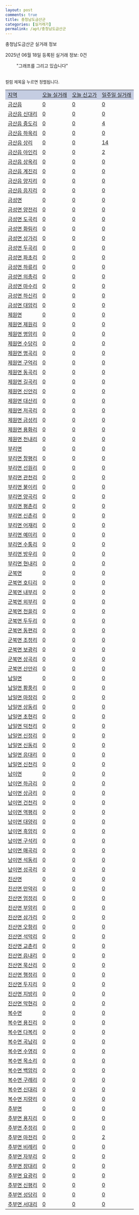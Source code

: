 ```yaml
---
layout: post
comments: true
title: 충청남도금산군
categories: [실거래가]
permalink: /apt/충청남도금산군
---
```


충청남도금산군 실거래 정보

2025년 06월 18일 등록된 실거래 정보: 0건

<!--<script async src="https://pagead2.googlesyndication.com/pagead/js/adsbygoogle.js?client=ca-pub-3485438051770037"
 crossorigin="anonymous"></script>-->

<script type="text/javascript">
  google.charts.load('current', {'packages':['corechart']});
  google.charts.setOnLoadCallback(drawChart);

  function drawChart() {
    var data = google.visualization.arrayToDataTable([['거래일', '매매', '전월세', '전매'], ['21-01', 8, 0, 0], ['21-02', 41, 9, 0], ['21-03', 1, 0, 0], ['21-04', 1, 0, 0], ['21-05', 1, 0, 0], ['21-06', 0, 2, 0], ['21-07', 3, 0, 0], ['21-08', 25, 3, 3], ['21-09', 19, 2, 6], ['21-10', 26, 7, 9], ['21-11', 24, 8, 15], ['21-12', 20, 7, 4], ['22-01', 26, 6, 3], ['22-02', 14, 6, 12], ['22-03', 33, 10, 5], ['22-04', 36, 8, 11], ['22-05', 38, 16, 21], ['22-06', 24, 11, 11], ['22-07', 15, 13, 6], ['22-08', 2, 0, 2], ['23-07', 1, 0, 0], ['23-08', 1, 0, 0], ['23-09', 0, 1, 0], ['23-10', 6, 4, 0], ['23-11', 13, 12, 2], ['23-12', 19, 12, 0], ['24-01', 1, 0, 0], ['24-02', 0, 1, 0], ['24-03', 0, 1, 0], ['24-04', 0, 1, 0], ['24-05', 0, 3, 0], ['24-06', 6, 2, 0], ['24-07', 20, 8, 0], ['24-08', 14, 8, 1], ['24-09', 18, 7, 0], ['24-10', 17, 1, 17], ['24-11', 6, 0, 6], ['24-12', 19, 19, 19], ['25-01', 16, 16, 16], ['25-02', 17, 17, 17], ['25-03', 20, 20, 20], ['25-04', 21, 21, 21], ['25-05', 21, 21, 21], ['25-06', 6, 6, 6]]);

    var options = {
      title: '최근 1년간 유형별 거래량 추이',
      legend: { position: 'bottom' }
    };

    setTimeout(function() {
        var chart = new google.visualization.LineChart(document.getElementById('columnchart_material'));
        chart.draw(data, (options));
        document.getElementById('loading').style.display = 'none';
        var dayLabel = (new Date()).getDay();
        if (dayLabel < 2) {
            sorttable.innerSortFunction.apply(document.getElementById('week'), []);
            sorttable.innerSortFunction.apply(document.getElementById('week'), []);        
        }
        else {
            sorttable.innerSortFunction.apply(document.getElementById('today'), []);
            sorttable.innerSortFunction.apply(document.getElementById('today'), []);
        }
    }, 200);

  }
</script>

<div id="loading" style="z-index:20; display: block; margin-left: 35px">"그래프를 그리고 있습니다"</div>
<div id="columnchart_material" style="width: 95%; margin-left: -35px; display: block"></div>
<!--<div style="width: 95%; margin-left: -35px; display: block">
      <script async src="https://pagead2.googlesyndication.com/pagead/js/adsbygoogle.js?client=ca-pub-3485438051770037"
          crossorigin="anonymous"></script>
      <ins class="adsbygoogle"
          style="display:block"
          data-ad-format="fluid"
          data-ad-layout-key="-fb+5w+4e-db+86"
          data-ad-client="ca-pub-3485438051770037"
          data-ad-slot="1827090281"></ins>
      <script>
          (adsbygoogle = window.adsbygoogle || []).push({});
      </script>
</div>-->
<br>

<font size='small' style='font-size: small;'>컬럼 제목을 누르면 정렬됩니다.</font>
<table class="sortable">
  <tr style='background-color: rgba(114, 132, 186,0.4);'>
    <td id="region"><a href="#">지역</a></td>
    <td id="today"><a href="#">오늘 실거래</a></td>
    <td id="today_new"><a href="#">오늘 신고가</a></td>
    <td id="week"><a href="#">일주일 실거래</a></td>
  </tr>

  
  <tr class="item">
    <td><a href="충청남도금산군금산읍">금산읍</a></td>
    <td><a href="충청남도금산군금산읍">0</a></td>
    <td><a href="충청남도금산군금산읍">0</a></td>
    <td><a href="충청남도금산군금산읍">0</a></td>
  </tr>
    

  <tr class="item">
    <td><a href="충청남도금산군금산읍신대리">금산읍 신대리</a></td>
    <td><a href="충청남도금산군금산읍신대리">0</a></td>
    <td><a href="충청남도금산군금산읍신대리">0</a></td>
    <td><a href="충청남도금산군금산읍신대리">0</a></td>
  </tr>
    

  <tr class="item">
    <td><a href="충청남도금산군금산읍중도리">금산읍 중도리</a></td>
    <td><a href="충청남도금산군금산읍중도리">0</a></td>
    <td><a href="충청남도금산군금산읍중도리">0</a></td>
    <td><a href="충청남도금산군금산읍중도리">4</a></td>
  </tr>
    

  <tr class="item">
    <td><a href="충청남도금산군금산읍하옥리">금산읍 하옥리</a></td>
    <td><a href="충청남도금산군금산읍하옥리">0</a></td>
    <td><a href="충청남도금산군금산읍하옥리">0</a></td>
    <td><a href="충청남도금산군금산읍하옥리">0</a></td>
  </tr>
    

  <tr class="item">
    <td><a href="충청남도금산군금산읍상리">금산읍 상리</a></td>
    <td><a href="충청남도금산군금산읍상리">0</a></td>
    <td><a href="충청남도금산군금산읍상리">0</a></td>
    <td><a href="충청남도금산군금산읍상리">14</a></td>
  </tr>
    

  <tr class="item">
    <td><a href="충청남도금산군금산읍아인리">금산읍 아인리</a></td>
    <td><a href="충청남도금산군금산읍아인리">0</a></td>
    <td><a href="충청남도금산군금산읍아인리">0</a></td>
    <td><a href="충청남도금산군금산읍아인리">2</a></td>
  </tr>
    

  <tr class="item">
    <td><a href="충청남도금산군금산읍상옥리">금산읍 상옥리</a></td>
    <td><a href="충청남도금산군금산읍상옥리">0</a></td>
    <td><a href="충청남도금산군금산읍상옥리">0</a></td>
    <td><a href="충청남도금산군금산읍상옥리">0</a></td>
  </tr>
    

  <tr class="item">
    <td><a href="충청남도금산군금산읍계진리">금산읍 계진리</a></td>
    <td><a href="충청남도금산군금산읍계진리">0</a></td>
    <td><a href="충청남도금산군금산읍계진리">0</a></td>
    <td><a href="충청남도금산군금산읍계진리">0</a></td>
  </tr>
    

  <tr class="item">
    <td><a href="충청남도금산군금산읍양지리">금산읍 양지리</a></td>
    <td><a href="충청남도금산군금산읍양지리">0</a></td>
    <td><a href="충청남도금산군금산읍양지리">0</a></td>
    <td><a href="충청남도금산군금산읍양지리">0</a></td>
  </tr>
    

  <tr class="item">
    <td><a href="충청남도금산군금산읍음지리">금산읍 음지리</a></td>
    <td><a href="충청남도금산군금산읍음지리">0</a></td>
    <td><a href="충청남도금산군금산읍음지리">0</a></td>
    <td><a href="충청남도금산군금산읍음지리">0</a></td>
  </tr>
    

  <tr class="item">
    <td><a href="충청남도금산군금성면">금성면</a></td>
    <td><a href="충청남도금산군금성면">0</a></td>
    <td><a href="충청남도금산군금성면">0</a></td>
    <td><a href="충청남도금산군금성면">0</a></td>
  </tr>
    

  <tr class="item">
    <td><a href="충청남도금산군금성면양전리">금성면 양전리</a></td>
    <td><a href="충청남도금산군금성면양전리">0</a></td>
    <td><a href="충청남도금산군금성면양전리">0</a></td>
    <td><a href="충청남도금산군금성면양전리">0</a></td>
  </tr>
    

  <tr class="item">
    <td><a href="충청남도금산군금성면도곡리">금성면 도곡리</a></td>
    <td><a href="충청남도금산군금성면도곡리">0</a></td>
    <td><a href="충청남도금산군금성면도곡리">0</a></td>
    <td><a href="충청남도금산군금성면도곡리">0</a></td>
  </tr>
    

  <tr class="item">
    <td><a href="충청남도금산군금성면화림리">금성면 화림리</a></td>
    <td><a href="충청남도금산군금성면화림리">0</a></td>
    <td><a href="충청남도금산군금성면화림리">0</a></td>
    <td><a href="충청남도금산군금성면화림리">0</a></td>
  </tr>
    

  <tr class="item">
    <td><a href="충청남도금산군금성면상가리">금성면 상가리</a></td>
    <td><a href="충청남도금산군금성면상가리">0</a></td>
    <td><a href="충청남도금산군금성면상가리">0</a></td>
    <td><a href="충청남도금산군금성면상가리">0</a></td>
  </tr>
    

  <tr class="item">
    <td><a href="충청남도금산군금성면두곡리">금성면 두곡리</a></td>
    <td><a href="충청남도금산군금성면두곡리">0</a></td>
    <td><a href="충청남도금산군금성면두곡리">0</a></td>
    <td><a href="충청남도금산군금성면두곡리">0</a></td>
  </tr>
    

  <tr class="item">
    <td><a href="충청남도금산군금성면파초리">금성면 파초리</a></td>
    <td><a href="충청남도금산군금성면파초리">0</a></td>
    <td><a href="충청남도금산군금성면파초리">0</a></td>
    <td><a href="충청남도금산군금성면파초리">0</a></td>
  </tr>
    

  <tr class="item">
    <td><a href="충청남도금산군금성면하류리">금성면 하류리</a></td>
    <td><a href="충청남도금산군금성면하류리">0</a></td>
    <td><a href="충청남도금산군금성면하류리">0</a></td>
    <td><a href="충청남도금산군금성면하류리">0</a></td>
  </tr>
    

  <tr class="item">
    <td><a href="충청남도금산군금성면의총리">금성면 의총리</a></td>
    <td><a href="충청남도금산군금성면의총리">0</a></td>
    <td><a href="충청남도금산군금성면의총리">0</a></td>
    <td><a href="충청남도금산군금성면의총리">0</a></td>
  </tr>
    

  <tr class="item">
    <td><a href="충청남도금산군금성면마수리">금성면 마수리</a></td>
    <td><a href="충청남도금산군금성면마수리">0</a></td>
    <td><a href="충청남도금산군금성면마수리">0</a></td>
    <td><a href="충청남도금산군금성면마수리">0</a></td>
  </tr>
    

  <tr class="item">
    <td><a href="충청남도금산군금성면하신리">금성면 하신리</a></td>
    <td><a href="충청남도금산군금성면하신리">0</a></td>
    <td><a href="충청남도금산군금성면하신리">0</a></td>
    <td><a href="충청남도금산군금성면하신리">0</a></td>
  </tr>
    

  <tr class="item">
    <td><a href="충청남도금산군금성면대암리">금성면 대암리</a></td>
    <td><a href="충청남도금산군금성면대암리">0</a></td>
    <td><a href="충청남도금산군금성면대암리">0</a></td>
    <td><a href="충청남도금산군금성면대암리">0</a></td>
  </tr>
    

  <tr class="item">
    <td><a href="충청남도금산군제원면">제원면</a></td>
    <td><a href="충청남도금산군제원면">0</a></td>
    <td><a href="충청남도금산군제원면">0</a></td>
    <td><a href="충청남도금산군제원면">0</a></td>
  </tr>
    

  <tr class="item">
    <td><a href="충청남도금산군제원면제원리">제원면 제원리</a></td>
    <td><a href="충청남도금산군제원면제원리">0</a></td>
    <td><a href="충청남도금산군제원면제원리">0</a></td>
    <td><a href="충청남도금산군제원면제원리">0</a></td>
  </tr>
    

  <tr class="item">
    <td><a href="충청남도금산군제원면명암리">제원면 명암리</a></td>
    <td><a href="충청남도금산군제원면명암리">0</a></td>
    <td><a href="충청남도금산군제원면명암리">0</a></td>
    <td><a href="충청남도금산군제원면명암리">0</a></td>
  </tr>
    

  <tr class="item">
    <td><a href="충청남도금산군제원면수당리">제원면 수당리</a></td>
    <td><a href="충청남도금산군제원면수당리">0</a></td>
    <td><a href="충청남도금산군제원면수당리">0</a></td>
    <td><a href="충청남도금산군제원면수당리">0</a></td>
  </tr>
    

  <tr class="item">
    <td><a href="충청남도금산군제원면명곡리">제원면 명곡리</a></td>
    <td><a href="충청남도금산군제원면명곡리">0</a></td>
    <td><a href="충청남도금산군제원면명곡리">0</a></td>
    <td><a href="충청남도금산군제원면명곡리">0</a></td>
  </tr>
    

  <tr class="item">
    <td><a href="충청남도금산군제원면구억리">제원면 구억리</a></td>
    <td><a href="충청남도금산군제원면구억리">0</a></td>
    <td><a href="충청남도금산군제원면구억리">0</a></td>
    <td><a href="충청남도금산군제원면구억리">0</a></td>
  </tr>
    

  <tr class="item">
    <td><a href="충청남도금산군제원면동곡리">제원면 동곡리</a></td>
    <td><a href="충청남도금산군제원면동곡리">0</a></td>
    <td><a href="충청남도금산군제원면동곡리">0</a></td>
    <td><a href="충청남도금산군제원면동곡리">0</a></td>
  </tr>
    

  <tr class="item">
    <td><a href="충청남도금산군제원면길곡리">제원면 길곡리</a></td>
    <td><a href="충청남도금산군제원면길곡리">0</a></td>
    <td><a href="충청남도금산군제원면길곡리">0</a></td>
    <td><a href="충청남도금산군제원면길곡리">0</a></td>
  </tr>
    

  <tr class="item">
    <td><a href="충청남도금산군제원면신안리">제원면 신안리</a></td>
    <td><a href="충청남도금산군제원면신안리">0</a></td>
    <td><a href="충청남도금산군제원면신안리">0</a></td>
    <td><a href="충청남도금산군제원면신안리">0</a></td>
  </tr>
    

  <tr class="item">
    <td><a href="충청남도금산군제원면대산리">제원면 대산리</a></td>
    <td><a href="충청남도금산군제원면대산리">0</a></td>
    <td><a href="충청남도금산군제원면대산리">0</a></td>
    <td><a href="충청남도금산군제원면대산리">0</a></td>
  </tr>
    

  <tr class="item">
    <td><a href="충청남도금산군제원면저곡리">제원면 저곡리</a></td>
    <td><a href="충청남도금산군제원면저곡리">0</a></td>
    <td><a href="충청남도금산군제원면저곡리">0</a></td>
    <td><a href="충청남도금산군제원면저곡리">0</a></td>
  </tr>
    

  <tr class="item">
    <td><a href="충청남도금산군제원면금성리">제원면 금성리</a></td>
    <td><a href="충청남도금산군제원면금성리">0</a></td>
    <td><a href="충청남도금산군제원면금성리">0</a></td>
    <td><a href="충청남도금산군제원면금성리">0</a></td>
  </tr>
    

  <tr class="item">
    <td><a href="충청남도금산군제원면용화리">제원면 용화리</a></td>
    <td><a href="충청남도금산군제원면용화리">0</a></td>
    <td><a href="충청남도금산군제원면용화리">0</a></td>
    <td><a href="충청남도금산군제원면용화리">0</a></td>
  </tr>
    

  <tr class="item">
    <td><a href="충청남도금산군제원면천내리">제원면 천내리</a></td>
    <td><a href="충청남도금산군제원면천내리">0</a></td>
    <td><a href="충청남도금산군제원면천내리">0</a></td>
    <td><a href="충청남도금산군제원면천내리">0</a></td>
  </tr>
    

  <tr class="item">
    <td><a href="충청남도금산군부리면">부리면</a></td>
    <td><a href="충청남도금산군부리면">0</a></td>
    <td><a href="충청남도금산군부리면">0</a></td>
    <td><a href="충청남도금산군부리면">0</a></td>
  </tr>
    

  <tr class="item">
    <td><a href="충청남도금산군부리면창평리">부리면 창평리</a></td>
    <td><a href="충청남도금산군부리면창평리">0</a></td>
    <td><a href="충청남도금산군부리면창평리">0</a></td>
    <td><a href="충청남도금산군부리면창평리">0</a></td>
  </tr>
    

  <tr class="item">
    <td><a href="충청남도금산군부리면선원리">부리면 선원리</a></td>
    <td><a href="충청남도금산군부리면선원리">0</a></td>
    <td><a href="충청남도금산군부리면선원리">0</a></td>
    <td><a href="충청남도금산군부리면선원리">0</a></td>
  </tr>
    

  <tr class="item">
    <td><a href="충청남도금산군부리면관천리">부리면 관천리</a></td>
    <td><a href="충청남도금산군부리면관천리">0</a></td>
    <td><a href="충청남도금산군부리면관천리">0</a></td>
    <td><a href="충청남도금산군부리면관천리">0</a></td>
  </tr>
    

  <tr class="item">
    <td><a href="충청남도금산군부리면불이리">부리면 불이리</a></td>
    <td><a href="충청남도금산군부리면불이리">0</a></td>
    <td><a href="충청남도금산군부리면불이리">0</a></td>
    <td><a href="충청남도금산군부리면불이리">0</a></td>
  </tr>
    

  <tr class="item">
    <td><a href="충청남도금산군부리면양곡리">부리면 양곡리</a></td>
    <td><a href="충청남도금산군부리면양곡리">0</a></td>
    <td><a href="충청남도금산군부리면양곡리">0</a></td>
    <td><a href="충청남도금산군부리면양곡리">0</a></td>
  </tr>
    

  <tr class="item">
    <td><a href="충청남도금산군부리면평촌리">부리면 평촌리</a></td>
    <td><a href="충청남도금산군부리면평촌리">0</a></td>
    <td><a href="충청남도금산군부리면평촌리">0</a></td>
    <td><a href="충청남도금산군부리면평촌리">0</a></td>
  </tr>
    

  <tr class="item">
    <td><a href="충청남도금산군부리면신촌리">부리면 신촌리</a></td>
    <td><a href="충청남도금산군부리면신촌리">0</a></td>
    <td><a href="충청남도금산군부리면신촌리">0</a></td>
    <td><a href="충청남도금산군부리면신촌리">0</a></td>
  </tr>
    

  <tr class="item">
    <td><a href="충청남도금산군부리면어재리">부리면 어재리</a></td>
    <td><a href="충청남도금산군부리면어재리">0</a></td>
    <td><a href="충청남도금산군부리면어재리">0</a></td>
    <td><a href="충청남도금산군부리면어재리">0</a></td>
  </tr>
    

  <tr class="item">
    <td><a href="충청남도금산군부리면예미리">부리면 예미리</a></td>
    <td><a href="충청남도금산군부리면예미리">0</a></td>
    <td><a href="충청남도금산군부리면예미리">0</a></td>
    <td><a href="충청남도금산군부리면예미리">0</a></td>
  </tr>
    

  <tr class="item">
    <td><a href="충청남도금산군부리면수통리">부리면 수통리</a></td>
    <td><a href="충청남도금산군부리면수통리">0</a></td>
    <td><a href="충청남도금산군부리면수통리">0</a></td>
    <td><a href="충청남도금산군부리면수통리">0</a></td>
  </tr>
    

  <tr class="item">
    <td><a href="충청남도금산군부리면방우리">부리면 방우리</a></td>
    <td><a href="충청남도금산군부리면방우리">0</a></td>
    <td><a href="충청남도금산군부리면방우리">0</a></td>
    <td><a href="충청남도금산군부리면방우리">0</a></td>
  </tr>
    

  <tr class="item">
    <td><a href="충청남도금산군부리면현내리">부리면 현내리</a></td>
    <td><a href="충청남도금산군부리면현내리">0</a></td>
    <td><a href="충청남도금산군부리면현내리">0</a></td>
    <td><a href="충청남도금산군부리면현내리">0</a></td>
  </tr>
    

  <tr class="item">
    <td><a href="충청남도금산군군북면">군북면</a></td>
    <td><a href="충청남도금산군군북면">0</a></td>
    <td><a href="충청남도금산군군북면">0</a></td>
    <td><a href="충청남도금산군군북면">0</a></td>
  </tr>
    

  <tr class="item">
    <td><a href="충청남도금산군군북면호티리">군북면 호티리</a></td>
    <td><a href="충청남도금산군군북면호티리">0</a></td>
    <td><a href="충청남도금산군군북면호티리">0</a></td>
    <td><a href="충청남도금산군군북면호티리">0</a></td>
  </tr>
    

  <tr class="item">
    <td><a href="충청남도금산군군북면내부리">군북면 내부리</a></td>
    <td><a href="충청남도금산군군북면내부리">0</a></td>
    <td><a href="충청남도금산군군북면내부리">0</a></td>
    <td><a href="충청남도금산군군북면내부리">0</a></td>
  </tr>
    

  <tr class="item">
    <td><a href="충청남도금산군군북면외부리">군북면 외부리</a></td>
    <td><a href="충청남도금산군군북면외부리">0</a></td>
    <td><a href="충청남도금산군군북면외부리">0</a></td>
    <td><a href="충청남도금산군군북면외부리">0</a></td>
  </tr>
    

  <tr class="item">
    <td><a href="충청남도금산군군북면천을리">군북면 천을리</a></td>
    <td><a href="충청남도금산군군북면천을리">0</a></td>
    <td><a href="충청남도금산군군북면천을리">0</a></td>
    <td><a href="충청남도금산군군북면천을리">0</a></td>
  </tr>
    

  <tr class="item">
    <td><a href="충청남도금산군군북면두두리">군북면 두두리</a></td>
    <td><a href="충청남도금산군군북면두두리">0</a></td>
    <td><a href="충청남도금산군군북면두두리">0</a></td>
    <td><a href="충청남도금산군군북면두두리">0</a></td>
  </tr>
    

  <tr class="item">
    <td><a href="충청남도금산군군북면동편리">군북면 동편리</a></td>
    <td><a href="충청남도금산군군북면동편리">0</a></td>
    <td><a href="충청남도금산군군북면동편리">0</a></td>
    <td><a href="충청남도금산군군북면동편리">0</a></td>
  </tr>
    

  <tr class="item">
    <td><a href="충청남도금산군군북면조정리">군북면 조정리</a></td>
    <td><a href="충청남도금산군군북면조정리">0</a></td>
    <td><a href="충청남도금산군군북면조정리">0</a></td>
    <td><a href="충청남도금산군군북면조정리">0</a></td>
  </tr>
    

  <tr class="item">
    <td><a href="충청남도금산군군북면보광리">군북면 보광리</a></td>
    <td><a href="충청남도금산군군북면보광리">0</a></td>
    <td><a href="충청남도금산군군북면보광리">0</a></td>
    <td><a href="충청남도금산군군북면보광리">0</a></td>
  </tr>
    

  <tr class="item">
    <td><a href="충청남도금산군군북면상곡리">군북면 상곡리</a></td>
    <td><a href="충청남도금산군군북면상곡리">0</a></td>
    <td><a href="충청남도금산군군북면상곡리">0</a></td>
    <td><a href="충청남도금산군군북면상곡리">0</a></td>
  </tr>
    

  <tr class="item">
    <td><a href="충청남도금산군군북면산안리">군북면 산안리</a></td>
    <td><a href="충청남도금산군군북면산안리">0</a></td>
    <td><a href="충청남도금산군군북면산안리">0</a></td>
    <td><a href="충청남도금산군군북면산안리">0</a></td>
  </tr>
    

  <tr class="item">
    <td><a href="충청남도금산군남일면">남일면</a></td>
    <td><a href="충청남도금산군남일면">0</a></td>
    <td><a href="충청남도금산군남일면">0</a></td>
    <td><a href="충청남도금산군남일면">0</a></td>
  </tr>
    

  <tr class="item">
    <td><a href="충청남도금산군남일면황풍리">남일면 황풍리</a></td>
    <td><a href="충청남도금산군남일면황풍리">0</a></td>
    <td><a href="충청남도금산군남일면황풍리">0</a></td>
    <td><a href="충청남도금산군남일면황풍리">0</a></td>
  </tr>
    

  <tr class="item">
    <td><a href="충청남도금산군남일면마장리">남일면 마장리</a></td>
    <td><a href="충청남도금산군남일면마장리">0</a></td>
    <td><a href="충청남도금산군남일면마장리">0</a></td>
    <td><a href="충청남도금산군남일면마장리">0</a></td>
  </tr>
    

  <tr class="item">
    <td><a href="충청남도금산군남일면상동리">남일면 상동리</a></td>
    <td><a href="충청남도금산군남일면상동리">0</a></td>
    <td><a href="충청남도금산군남일면상동리">0</a></td>
    <td><a href="충청남도금산군남일면상동리">0</a></td>
  </tr>
    

  <tr class="item">
    <td><a href="충청남도금산군남일면초현리">남일면 초현리</a></td>
    <td><a href="충청남도금산군남일면초현리">0</a></td>
    <td><a href="충청남도금산군남일면초현리">0</a></td>
    <td><a href="충청남도금산군남일면초현리">0</a></td>
  </tr>
    

  <tr class="item">
    <td><a href="충청남도금산군남일면덕천리">남일면 덕천리</a></td>
    <td><a href="충청남도금산군남일면덕천리">0</a></td>
    <td><a href="충청남도금산군남일면덕천리">0</a></td>
    <td><a href="충청남도금산군남일면덕천리">0</a></td>
  </tr>
    

  <tr class="item">
    <td><a href="충청남도금산군남일면신정리">남일면 신정리</a></td>
    <td><a href="충청남도금산군남일면신정리">0</a></td>
    <td><a href="충청남도금산군남일면신정리">0</a></td>
    <td><a href="충청남도금산군남일면신정리">0</a></td>
  </tr>
    

  <tr class="item">
    <td><a href="충청남도금산군남일면신동리">남일면 신동리</a></td>
    <td><a href="충청남도금산군남일면신동리">0</a></td>
    <td><a href="충청남도금산군남일면신동리">0</a></td>
    <td><a href="충청남도금산군남일면신동리">0</a></td>
  </tr>
    

  <tr class="item">
    <td><a href="충청남도금산군남일면음대리">남일면 음대리</a></td>
    <td><a href="충청남도금산군남일면음대리">0</a></td>
    <td><a href="충청남도금산군남일면음대리">0</a></td>
    <td><a href="충청남도금산군남일면음대리">0</a></td>
  </tr>
    

  <tr class="item">
    <td><a href="충청남도금산군남일면신천리">남일면 신천리</a></td>
    <td><a href="충청남도금산군남일면신천리">0</a></td>
    <td><a href="충청남도금산군남일면신천리">0</a></td>
    <td><a href="충청남도금산군남일면신천리">0</a></td>
  </tr>
    

  <tr class="item">
    <td><a href="충청남도금산군남이면">남이면</a></td>
    <td><a href="충청남도금산군남이면">0</a></td>
    <td><a href="충청남도금산군남이면">0</a></td>
    <td><a href="충청남도금산군남이면">0</a></td>
  </tr>
    

  <tr class="item">
    <td><a href="충청남도금산군남이면하금리">남이면 하금리</a></td>
    <td><a href="충청남도금산군남이면하금리">0</a></td>
    <td><a href="충청남도금산군남이면하금리">0</a></td>
    <td><a href="충청남도금산군남이면하금리">0</a></td>
  </tr>
    

  <tr class="item">
    <td><a href="충청남도금산군남이면상금리">남이면 상금리</a></td>
    <td><a href="충청남도금산군남이면상금리">0</a></td>
    <td><a href="충청남도금산군남이면상금리">0</a></td>
    <td><a href="충청남도금산군남이면상금리">0</a></td>
  </tr>
    

  <tr class="item">
    <td><a href="충청남도금산군남이면건천리">남이면 건천리</a></td>
    <td><a href="충청남도금산군남이면건천리">0</a></td>
    <td><a href="충청남도금산군남이면건천리">0</a></td>
    <td><a href="충청남도금산군남이면건천리">0</a></td>
  </tr>
    

  <tr class="item">
    <td><a href="충청남도금산군남이면역평리">남이면 역평리</a></td>
    <td><a href="충청남도금산군남이면역평리">0</a></td>
    <td><a href="충청남도금산군남이면역평리">0</a></td>
    <td><a href="충청남도금산군남이면역평리">0</a></td>
  </tr>
    

  <tr class="item">
    <td><a href="충청남도금산군남이면대양리">남이면 대양리</a></td>
    <td><a href="충청남도금산군남이면대양리">0</a></td>
    <td><a href="충청남도금산군남이면대양리">0</a></td>
    <td><a href="충청남도금산군남이면대양리">0</a></td>
  </tr>
    

  <tr class="item">
    <td><a href="충청남도금산군남이면흑암리">남이면 흑암리</a></td>
    <td><a href="충청남도금산군남이면흑암리">0</a></td>
    <td><a href="충청남도금산군남이면흑암리">0</a></td>
    <td><a href="충청남도금산군남이면흑암리">0</a></td>
  </tr>
    

  <tr class="item">
    <td><a href="충청남도금산군남이면구석리">남이면 구석리</a></td>
    <td><a href="충청남도금산군남이면구석리">0</a></td>
    <td><a href="충청남도금산군남이면구석리">0</a></td>
    <td><a href="충청남도금산군남이면구석리">0</a></td>
  </tr>
    

  <tr class="item">
    <td><a href="충청남도금산군남이면매곡리">남이면 매곡리</a></td>
    <td><a href="충청남도금산군남이면매곡리">0</a></td>
    <td><a href="충청남도금산군남이면매곡리">0</a></td>
    <td><a href="충청남도금산군남이면매곡리">0</a></td>
  </tr>
    

  <tr class="item">
    <td><a href="충청남도금산군남이면석동리">남이면 석동리</a></td>
    <td><a href="충청남도금산군남이면석동리">0</a></td>
    <td><a href="충청남도금산군남이면석동리">0</a></td>
    <td><a href="충청남도금산군남이면석동리">0</a></td>
  </tr>
    

  <tr class="item">
    <td><a href="충청남도금산군남이면성곡리">남이면 성곡리</a></td>
    <td><a href="충청남도금산군남이면성곡리">0</a></td>
    <td><a href="충청남도금산군남이면성곡리">0</a></td>
    <td><a href="충청남도금산군남이면성곡리">0</a></td>
  </tr>
    

  <tr class="item">
    <td><a href="충청남도금산군진산면">진산면</a></td>
    <td><a href="충청남도금산군진산면">0</a></td>
    <td><a href="충청남도금산군진산면">0</a></td>
    <td><a href="충청남도금산군진산면">0</a></td>
  </tr>
    

  <tr class="item">
    <td><a href="충청남도금산군진산면만악리">진산면 만악리</a></td>
    <td><a href="충청남도금산군진산면만악리">0</a></td>
    <td><a href="충청남도금산군진산면만악리">0</a></td>
    <td><a href="충청남도금산군진산면만악리">0</a></td>
  </tr>
    

  <tr class="item">
    <td><a href="충청남도금산군진산면엄정리">진산면 엄정리</a></td>
    <td><a href="충청남도금산군진산면엄정리">0</a></td>
    <td><a href="충청남도금산군진산면엄정리">0</a></td>
    <td><a href="충청남도금산군진산면엄정리">0</a></td>
  </tr>
    

  <tr class="item">
    <td><a href="충청남도금산군진산면부암리">진산면 부암리</a></td>
    <td><a href="충청남도금산군진산면부암리">0</a></td>
    <td><a href="충청남도금산군진산면부암리">0</a></td>
    <td><a href="충청남도금산군진산면부암리">0</a></td>
  </tr>
    

  <tr class="item">
    <td><a href="충청남도금산군진산면삼가리">진산면 삼가리</a></td>
    <td><a href="충청남도금산군진산면삼가리">0</a></td>
    <td><a href="충청남도금산군진산면삼가리">0</a></td>
    <td><a href="충청남도금산군진산면삼가리">0</a></td>
  </tr>
    

  <tr class="item">
    <td><a href="충청남도금산군진산면오항리">진산면 오항리</a></td>
    <td><a href="충청남도금산군진산면오항리">0</a></td>
    <td><a href="충청남도금산군진산면오항리">0</a></td>
    <td><a href="충청남도금산군진산면오항리">0</a></td>
  </tr>
    

  <tr class="item">
    <td><a href="충청남도금산군진산면석막리">진산면 석막리</a></td>
    <td><a href="충청남도금산군진산면석막리">0</a></td>
    <td><a href="충청남도금산군진산면석막리">0</a></td>
    <td><a href="충청남도금산군진산면석막리">0</a></td>
  </tr>
    

  <tr class="item">
    <td><a href="충청남도금산군진산면교촌리">진산면 교촌리</a></td>
    <td><a href="충청남도금산군진산면교촌리">0</a></td>
    <td><a href="충청남도금산군진산면교촌리">0</a></td>
    <td><a href="충청남도금산군진산면교촌리">0</a></td>
  </tr>
    

  <tr class="item">
    <td><a href="충청남도금산군진산면읍내리">진산면 읍내리</a></td>
    <td><a href="충청남도금산군진산면읍내리">0</a></td>
    <td><a href="충청남도금산군진산면읍내리">0</a></td>
    <td><a href="충청남도금산군진산면읍내리">0</a></td>
  </tr>
    

  <tr class="item">
    <td><a href="충청남도금산군진산면묵산리">진산면 묵산리</a></td>
    <td><a href="충청남도금산군진산면묵산리">0</a></td>
    <td><a href="충청남도금산군진산면묵산리">0</a></td>
    <td><a href="충청남도금산군진산면묵산리">0</a></td>
  </tr>
    

  <tr class="item">
    <td><a href="충청남도금산군진산면행정리">진산면 행정리</a></td>
    <td><a href="충청남도금산군진산면행정리">0</a></td>
    <td><a href="충청남도금산군진산면행정리">0</a></td>
    <td><a href="충청남도금산군진산면행정리">0</a></td>
  </tr>
    

  <tr class="item">
    <td><a href="충청남도금산군진산면두지리">진산면 두지리</a></td>
    <td><a href="충청남도금산군진산면두지리">0</a></td>
    <td><a href="충청남도금산군진산면두지리">0</a></td>
    <td><a href="충청남도금산군진산면두지리">0</a></td>
  </tr>
    

  <tr class="item">
    <td><a href="충청남도금산군진산면지방리">진산면 지방리</a></td>
    <td><a href="충청남도금산군진산면지방리">0</a></td>
    <td><a href="충청남도금산군진산면지방리">0</a></td>
    <td><a href="충청남도금산군진산면지방리">0</a></td>
  </tr>
    

  <tr class="item">
    <td><a href="충청남도금산군진산면막현리">진산면 막현리</a></td>
    <td><a href="충청남도금산군진산면막현리">0</a></td>
    <td><a href="충청남도금산군진산면막현리">0</a></td>
    <td><a href="충청남도금산군진산면막현리">0</a></td>
  </tr>
    

  <tr class="item">
    <td><a href="충청남도금산군복수면">복수면</a></td>
    <td><a href="충청남도금산군복수면">0</a></td>
    <td><a href="충청남도금산군복수면">0</a></td>
    <td><a href="충청남도금산군복수면">0</a></td>
  </tr>
    

  <tr class="item">
    <td><a href="충청남도금산군복수면용진리">복수면 용진리</a></td>
    <td><a href="충청남도금산군복수면용진리">0</a></td>
    <td><a href="충청남도금산군복수면용진리">0</a></td>
    <td><a href="충청남도금산군복수면용진리">0</a></td>
  </tr>
    

  <tr class="item">
    <td><a href="충청남도금산군복수면다복리">복수면 다복리</a></td>
    <td><a href="충청남도금산군복수면다복리">0</a></td>
    <td><a href="충청남도금산군복수면다복리">0</a></td>
    <td><a href="충청남도금산군복수면다복리">0</a></td>
  </tr>
    

  <tr class="item">
    <td><a href="충청남도금산군복수면곡남리">복수면 곡남리</a></td>
    <td><a href="충청남도금산군복수면곡남리">0</a></td>
    <td><a href="충청남도금산군복수면곡남리">0</a></td>
    <td><a href="충청남도금산군복수면곡남리">0</a></td>
  </tr>
    

  <tr class="item">
    <td><a href="충청남도금산군복수면수영리">복수면 수영리</a></td>
    <td><a href="충청남도금산군복수면수영리">0</a></td>
    <td><a href="충청남도금산군복수면수영리">0</a></td>
    <td><a href="충청남도금산군복수면수영리">0</a></td>
  </tr>
    

  <tr class="item">
    <td><a href="충청남도금산군복수면목소리">복수면 목소리</a></td>
    <td><a href="충청남도금산군복수면목소리">0</a></td>
    <td><a href="충청남도금산군복수면목소리">0</a></td>
    <td><a href="충청남도금산군복수면목소리">0</a></td>
  </tr>
    

  <tr class="item">
    <td><a href="충청남도금산군복수면백암리">복수면 백암리</a></td>
    <td><a href="충청남도금산군복수면백암리">0</a></td>
    <td><a href="충청남도금산군복수면백암리">0</a></td>
    <td><a href="충청남도금산군복수면백암리">0</a></td>
  </tr>
    

  <tr class="item">
    <td><a href="충청남도금산군복수면구례리">복수면 구례리</a></td>
    <td><a href="충청남도금산군복수면구례리">0</a></td>
    <td><a href="충청남도금산군복수면구례리">0</a></td>
    <td><a href="충청남도금산군복수면구례리">0</a></td>
  </tr>
    

  <tr class="item">
    <td><a href="충청남도금산군복수면신대리">복수면 신대리</a></td>
    <td><a href="충청남도금산군복수면신대리">0</a></td>
    <td><a href="충청남도금산군복수면신대리">0</a></td>
    <td><a href="충청남도금산군복수면신대리">0</a></td>
  </tr>
    

  <tr class="item">
    <td><a href="충청남도금산군복수면지량리">복수면 지량리</a></td>
    <td><a href="충청남도금산군복수면지량리">0</a></td>
    <td><a href="충청남도금산군복수면지량리">0</a></td>
    <td><a href="충청남도금산군복수면지량리">0</a></td>
  </tr>
    

  <tr class="item">
    <td><a href="충청남도금산군추부면">추부면</a></td>
    <td><a href="충청남도금산군추부면">0</a></td>
    <td><a href="충청남도금산군추부면">0</a></td>
    <td><a href="충청남도금산군추부면">0</a></td>
  </tr>
    

  <tr class="item">
    <td><a href="충청남도금산군추부면용지리">추부면 용지리</a></td>
    <td><a href="충청남도금산군추부면용지리">0</a></td>
    <td><a href="충청남도금산군추부면용지리">0</a></td>
    <td><a href="충청남도금산군추부면용지리">0</a></td>
  </tr>
    

  <tr class="item">
    <td><a href="충청남도금산군추부면추정리">추부면 추정리</a></td>
    <td><a href="충청남도금산군추부면추정리">0</a></td>
    <td><a href="충청남도금산군추부면추정리">0</a></td>
    <td><a href="충청남도금산군추부면추정리">0</a></td>
  </tr>
    

  <tr class="item">
    <td><a href="충청남도금산군추부면마전리">추부면 마전리</a></td>
    <td><a href="충청남도금산군추부면마전리">0</a></td>
    <td><a href="충청남도금산군추부면마전리">0</a></td>
    <td><a href="충청남도금산군추부면마전리">2</a></td>
  </tr>
    

  <tr class="item">
    <td><a href="충청남도금산군추부면비례리">추부면 비례리</a></td>
    <td><a href="충청남도금산군추부면비례리">0</a></td>
    <td><a href="충청남도금산군추부면비례리">0</a></td>
    <td><a href="충청남도금산군추부면비례리">0</a></td>
  </tr>
    

  <tr class="item">
    <td><a href="충청남도금산군추부면자부리">추부면 자부리</a></td>
    <td><a href="충청남도금산군추부면자부리">0</a></td>
    <td><a href="충청남도금산군추부면자부리">0</a></td>
    <td><a href="충청남도금산군추부면자부리">0</a></td>
  </tr>
    

  <tr class="item">
    <td><a href="충청남도금산군추부면장대리">추부면 장대리</a></td>
    <td><a href="충청남도금산군추부면장대리">0</a></td>
    <td><a href="충청남도금산군추부면장대리">0</a></td>
    <td><a href="충청남도금산군추부면장대리">0</a></td>
  </tr>
    

  <tr class="item">
    <td><a href="충청남도금산군추부면요광리">추부면 요광리</a></td>
    <td><a href="충청남도금산군추부면요광리">0</a></td>
    <td><a href="충청남도금산군추부면요광리">0</a></td>
    <td><a href="충청남도금산군추부면요광리">0</a></td>
  </tr>
    

  <tr class="item">
    <td><a href="충청남도금산군추부면신평리">추부면 신평리</a></td>
    <td><a href="충청남도금산군추부면신평리">0</a></td>
    <td><a href="충청남도금산군추부면신평리">0</a></td>
    <td><a href="충청남도금산군추부면신평리">0</a></td>
  </tr>
    

  <tr class="item">
    <td><a href="충청남도금산군추부면성당리">추부면 성당리</a></td>
    <td><a href="충청남도금산군추부면성당리">0</a></td>
    <td><a href="충청남도금산군추부면성당리">0</a></td>
    <td><a href="충청남도금산군추부면성당리">0</a></td>
  </tr>
    

  <tr class="item">
    <td><a href="충청남도금산군추부면서대리">추부면 서대리</a></td>
    <td><a href="충청남도금산군추부면서대리">0</a></td>
    <td><a href="충청남도금산군추부면서대리">0</a></td>
    <td><a href="충청남도금산군추부면서대리">0</a></td>
  </tr>
    


</table>


    